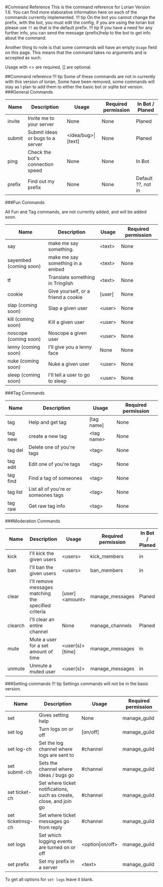 #Command Reference
This is the command reference for Lorian Version 1.6. You can find more elaborative information here on each of the commands currently implemented.
!!! tip
    On the bot you cannot change the prefix, with the bot, you must edit the config, if you are using the lorian bot please use `??` as that is the default prefix.
!!! tip
    If you have a need for any further info, you can send the message {prefix}help <command> to the bot to get info about the command.

Another thing to note is that some commands will have an empty `Usage` field on this page. This means that the command takes no arguments and is accepted as such.

Usage with <> are required, [] are optional.

##Command reference
!!! tip
    Some of these commands are not in currently with this version of lorian, Some have been removed, some commands will stay as I plan to add them to either the basic bot or sqlite bot version.
###General Commands

| Name | Description | Usage | Required permission | In Bot / Planed |
| ---- | ----------- | ----- | ------------------- | --------------- |
| invite | Invite me to your server | None | None | Planed |
| submit | Submit ideas or bugs to a server | <idea/bug\>\|\[text\]| None | Planed |
| ping | Check the bot's connection speed | None | None | In Bot |
| prefix | Find out my prefix | None | None | Default ??, not in |

###Fun Commands

All Fun and Tag commands, are not currently added, and will be added soon.

| Name | Description | Usage | Required permission |
| ---- | ----------- | ----- | ------------------- |
| say | make me say something.| <text\> | None |
| sayembed (coming soon) | make me say something in a embed | <text\> | None |
| tf | Translate something in Tringlish | <text\> | None |
| cookie | Give yourself, or a friend a cookie | \[user\] | None |
| slap (coming soon) | Slap a given user| <user\> | None |
| kill (coming soon) | Kill a given user | <user\> | None|
| noscope (coming soon) | Noscope a given user | <user\> | None |
| lenny (coming soon) | I'll give you a lenny face | None | None |
| nuke (coming soon) | Nuke a given user | <user\> | None |
| sleep (coming soon) | I'll tell a user to go to sleep | <user\> | None |

###Tag Commands

| Name | Description | Usage | Required permission |
| ---- | ----------- | ----- | ------------------- |
| tag | Help and get tag | \[tag name\] | None |
| tag new | create a new tag | <tag name\> | None |
| tag del | Delete one of you're tags | <tag\> | None |
| tag edit | Edit one of you're tags | <tag\> | None |
| tag find | Find a tag of someones | <tag\> | None |
| tag list | List all of you're or someones tags | <tag\> | None |
| tag raw | Get raw tag info | <tag\> | None |

###Moderation Commands

| Name | Description | Usage | Required permission | In Bot / Planed |
| ---- | ----------- | ----- | ------------------- | --------------- |
| kick | I'll kick the given users | <users\> | kick_members | in |
| ban | I'll ban the given users | <users\> | ban_members | in |
| clear | I'll remove messages matching the specified criteria | \[user\] <amount\> | manage_messages | Planed |
| clearch | I'll clear an entire channel | None | manage_channels | Planed |
| mute | Mute a user for a set amount of time | <user\(s\)\>[time] | manage_messages | in |
| unmute | Unmute a muted user | <user\(s\)\> | manage_messages | in |

###Setting commands
!!! tip
    Settings commands will not be in the basic version.

| Name | Description | Usage | Required permission |
| ---- | ----------- | ----- | ------------------- |
| set | Gives setting help| None | manage_guild |
| set log | Turn logs on or off | \[on/off\] | manage_guild |
| set log-ch | Set the log channel where logs are sent to | #channel | manage_guild |
| set submit-ch | Sets the channel where ideas / bugs go | #channel | manage_guild |
| set ticket-ch | Set where ticket notifications, such as create, close, and join go | #channel | manage_guild |
| set ticketmsg-ch | Set where ticket messages go from reply | #channel | manage_guild |
| set logs | Set which logging events are turned on or off | <option\|on/off\> | manage_guild |
| set prefix | Set my prefix in a server | <text\> | manage_guild |

To get all options for `set logs` leave it blank.
